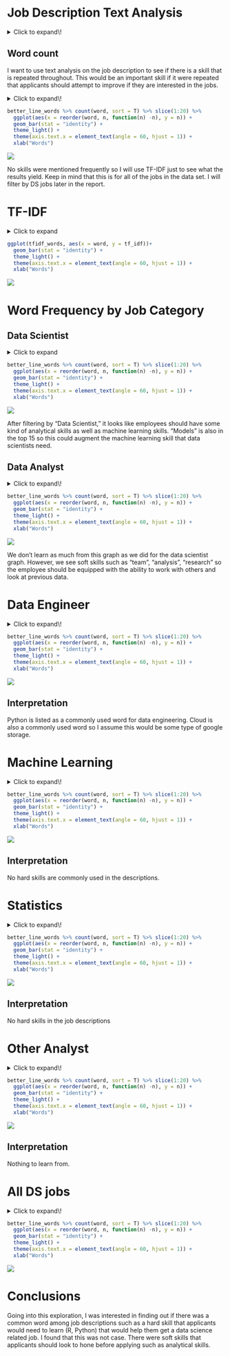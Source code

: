 Job Description Text Analysis
================

<details>

<summary>Click to expand\!</summary> \# Libraries

``` r
loadPkg = function(toLoad){
  for(lib in toLoad){
    if(! lib %in% installed.packages()[,1])
    { install.packages(lib, repos='http://cran.rstudio.com/') }
    suppressMessages( library(lib, character.only=TRUE) ) }
}
packs=c('tidyverse', 'tidytext', 'textdata')
loadPkg(packs)
```

    ## Warning: package 'tidytext' was built under R version 4.0.3

    ## Warning: package 'textdata' was built under R version 4.0.3

``` r
library(readr)
setwd("C:/Users/Matt Flaherty/Documents/Projects/eda20-team4-project")
ds_jobs <- read_csv("Data Cleaning/ds_jobs.csv")
```

    ## Parsed with column specification:
    ## cols(
    ##   .default = col_double(),
    ##   state = col_character(),
    ##   city = col_character(),
    ##   job_title = col_character(),
    ##   company = col_character(),
    ##   job_desc = col_character(),
    ##   industry = col_character(),
    ##   date_posted = col_date(format = ""),
    ##   valid_until = col_date(format = ""),
    ##   job_type = col_character(),
    ##   location = col_character(),
    ##   metro_location = col_character(),
    ##   job_category = col_character()
    ## )

    ## See spec(...) for full column specifications.

</details>

## Word count

I want to use text analysis on the job description to see if there is a
skill that is repeated throughout. This would be an important skill if
it were repeated that applicants should attempt to improve if they are
interested in the jobs.

<details>

<summary>Click to expand\!</summary>

1.  Tokenize your corpus and generate a word
count.

<!-- end list -->

``` r
job_words <- ds_jobs %>% select(job_category,job_desc) %>% unnest_tokens(word, job_desc)
head(job_words)
```

    ## # A tibble: 6 x 2
    ##   job_category word   
    ##   <chr>        <chr>  
    ## 1 Data Analyst who    
    ## 2 Data Analyst we're  
    ## 3 Data Analyst looking
    ## 4 Data Analyst for    
    ## 5 Data Analyst the    
    ## 6 Data Analyst chief

``` r
job_words %>% count(word, sort = T) %>% slice(1:15) %>% 
  ggplot(aes(x = reorder(word, n, function(n) -n), y = n)) + 
  geom_bar(stat = "identity") + 
  theme_light() +
  theme(axis.text.x = element_text(angle = 60, hjust = 1)) + 
  xlab("Words")
```

![](text_analysis_files/figure-gfm/unnamed-chunk-2-1.png)<!-- -->

2.  Using the `TidyText` package, remove stop words and generate a new
    word count.

<!-- end list -->

``` r
better_line_words <- job_words %>% anti_join(stop_words)
```

    ## Joining, by = "word"

3.  Create a visualization of the word count distribution and interpret
    your results.

<!-- end list -->

``` r
better_line_words %>% count(word, sort = T) %>% slice(1:15) %>% 
  ggplot(aes(x = reorder(word, n, function(n) -n), y = n)) + 
  geom_bar(stat = "identity") + 
  theme_light() +
  theme(axis.text.x = element_text(angle = 60, hjust = 1)) + 
  xlab("Words")
```

![](text_analysis_files/figure-gfm/unnamed-chunk-4-1.png)<!-- -->

``` r
personal_stop_words <- stop_words %>% select(-lexicon) %>% 
  bind_rows(data.frame(word = c("â")))

better_line_words <- job_words %>% anti_join(personal_stop_words)
```

    ## Joining, by = "word"

</details>

``` r
better_line_words %>% count(word, sort = T) %>% slice(1:20) %>% 
  ggplot(aes(x = reorder(word, n, function(n) -n), y = n)) + 
  geom_bar(stat = "identity") + 
  theme_light() +
  theme(axis.text.x = element_text(angle = 60, hjust = 1)) + 
  xlab("Words")
```

![](text_analysis_files/figure-gfm/unnamed-chunk-6-1.png)<!-- -->

No skills were mentioned frequently so I will use TF-IDF just to see
what the results yield. Keep in mind that this is for all of the jobs in
the data set. I will filter by DS jobs later in the report.

# TF-IDF

<details>

<summary>Click to expand</summary> 1. Generate a tf-idf measure of words
in your dataset.

``` r
idf_words <- ds_jobs %>% select(job_category, job_desc) %>% 
  unnest_tokens(word,job_desc) %>% count(job_category, word, sort = T)

better_idf_words <- idf_words %>% anti_join(personal_stop_words)
```

    ## Joining, by = "word"

``` r
description_length <- better_idf_words %>% group_by(job_category) %>% summarize(total = sum(n()))
```

    ## `summarise()` ungrouping output (override with `.groups` argument)

``` r
better_idf_words <- left_join(better_idf_words, description_length)
```

    ## Joining, by = "job_category"

``` r
tfidf_words <- better_idf_words %>% bind_tf_idf(word, job_category, n)
```

    ## Warning: A value for tf_idf is negative:
    ##  Input should have exactly one row per document-term combination.

``` r
tfidf_words <- tfidf_words %>% arrange(desc(tf_idf)) %>% slice(1:15)

tfidf_words %>% arrange(desc(tf_idf)) %>% head()
```

    ## # A tibble: 6 x 7
    ##   job_category     word          n total      tf   idf tf_idf
    ##   <chr>            <chr>     <int> <int>   <dbl> <dbl>  <dbl>
    ## 1 Consultant       incident    330   881 0.0330  0.693 0.0229
    ## 2 Consultant       forensics   240   881 0.0240  0.916 0.0220
    ## 3 Consultant       encase       90   881 0.00900 2.30  0.0207
    ## 4 Consultant       ftk          90   881 0.00900 2.30  0.0207
    ## 5 Machine Learning teecom      510  5951 0.00767 2.30  0.0177
    ## 6 Consultant       crypsis      60   881 0.00600 2.30  0.0138

2.  Create a visualization of the tf-idf measure and interpret your
    results.

<!-- end list -->

``` r
tfidf_words$word <- factor(tfidf_words$word, levels = tfidf_words$word[order(desc(tfidf_words$tf_idf))])
```

</details>

``` r
ggplot(tfidf_words, aes(x = word, y = tf_idf))+
  geom_bar(stat = "identity") + 
  theme_light() +
  theme(axis.text.x = element_text(angle = 60, hjust = 1)) + 
  xlab("Words")
```

![](text_analysis_files/figure-gfm/unnamed-chunk-9-1.png)<!-- -->

# Word Frequency by Job Category

## Data Scientist

<details>

<summary>Click to expand</summary> 1. Tokenize your corpus and generate
a word count.

``` r
ds_words <- ds_jobs%>%
  filter(job_category == "Data Scientist")

job_words <- ds_words %>% select(job_category,job_desc) %>% unnest_tokens(word, job_desc)
head(job_words)
```

    ## # A tibble: 6 x 2
    ##   job_category   word    
    ##   <chr>          <chr>   
    ## 1 Data Scientist faire   
    ## 2 Data Scientist is      
    ## 3 Data Scientist using   
    ## 4 Data Scientist machine 
    ## 5 Data Scientist learning
    ## 6 Data Scientist to

2.  Using the `TidyText` package, remove stop words and generate a new
    word count.

<!-- end list -->

``` r
better_line_words <- job_words %>% anti_join(stop_words)
```

    ## Joining, by = "word"

3.  Create a visualization of the word count distribution and interpret
    your results.

<!-- end list -->

``` r
better_line_words %>% count(word, sort = T) %>% slice(1:15) %>% 
  ggplot(aes(x = reorder(word, n, function(n) -n), y = n)) + 
  geom_bar(stat = "identity") + 
  theme_light() +
  theme(axis.text.x = element_text(angle = 60, hjust = 1)) + 
  xlab("Words")
```

![](text_analysis_files/figure-gfm/unnamed-chunk-12-1.png)<!-- -->

``` r
personal_stop_words <- stop_words %>% select(-lexicon) %>% 
  bind_rows(data.frame(word = c("â")))

better_line_words <- job_words %>% anti_join(personal_stop_words)
```

    ## Joining, by = "word"

</details>

``` r
better_line_words %>% count(word, sort = T) %>% slice(1:20) %>% 
  ggplot(aes(x = reorder(word, n, function(n) -n), y = n)) + 
  geom_bar(stat = "identity") + 
  theme_light() +
  theme(axis.text.x = element_text(angle = 60, hjust = 1)) + 
  xlab("Words")
```

![](text_analysis_files/figure-gfm/unnamed-chunk-14-1.png)<!-- -->

After filtering by “Data Scientist,” it looks like employees should have
some kind of analytical skills as well as machine learning skills.
“Models” is also in the top 15 so this could augment the machine
learning skill that data scientists need.

## Data Analyst

<details>

<summary>Click to expand\!</summary> 1. Tokenize your corpus and
generate a word count.

``` r
analyst_words <- ds_jobs%>%
  filter(job_category == "Data Analyst")

job_words <- analyst_words %>% select(job_category,job_desc) %>% unnest_tokens(word, job_desc)
head(job_words)
```

    ## # A tibble: 6 x 2
    ##   job_category word   
    ##   <chr>        <chr>  
    ## 1 Data Analyst who    
    ## 2 Data Analyst we're  
    ## 3 Data Analyst looking
    ## 4 Data Analyst for    
    ## 5 Data Analyst the    
    ## 6 Data Analyst chief

2.  Using the `TidyText` package, remove stop words and generate a new
    word count.

<!-- end list -->

``` r
better_line_words <- job_words %>% anti_join(stop_words)
```

    ## Joining, by = "word"

3.  Create a visualization of the word count distribution and interpret
    your results.

<!-- end list -->

``` r
better_line_words %>% count(word, sort = T) %>% slice(1:15) %>% 
  ggplot(aes(x = reorder(word, n, function(n) -n), y = n)) + 
  geom_bar(stat = "identity") + 
  theme_light() +
  theme(axis.text.x = element_text(angle = 60, hjust = 1)) + 
  xlab("Words")
```

![](text_analysis_files/figure-gfm/unnamed-chunk-17-1.png)<!-- -->

``` r
personal_stop_words <- stop_words %>% select(-lexicon) %>% 
  bind_rows(data.frame(word = c("â")))

better_line_words <- job_words %>% anti_join(personal_stop_words)
```

    ## Joining, by = "word"

</details>

``` r
better_line_words %>% count(word, sort = T) %>% slice(1:20) %>% 
  ggplot(aes(x = reorder(word, n, function(n) -n), y = n)) + 
  geom_bar(stat = "identity") + 
  theme_light() +
  theme(axis.text.x = element_text(angle = 60, hjust = 1)) + 
  xlab("Words")
```

![](text_analysis_files/figure-gfm/unnamed-chunk-19-1.png)<!-- -->

We don’t learn as much from this graph as we did for the data scientist
graph. However, we see soft skills such as “team”, “analysis”,
“research” so the employee should be equipped with the ability to
work with others and look at previous data.

# Data Engineer

<details>

<summary>Click to expand\!</summary> 1. Tokenize your corpus and
generate a word count.

``` r
engineer_words <- ds_jobs%>%
  filter(job_category == "Data Engineer")

job_words <- engineer_words %>% select(job_category,job_desc) %>% unnest_tokens(word, job_desc)
head(job_words)
```

    ## # A tibble: 6 x 2
    ##   job_category  word     
    ##   <chr>         <chr>    
    ## 1 Data Engineer addepar  
    ## 2 Data Engineer has      
    ## 3 Data Engineer the      
    ## 4 Data Engineer potential
    ## 5 Data Engineer to       
    ## 6 Data Engineer make

2.  Using the `TidyText` package, remove stop words and generate a new
    word count.

<!-- end list -->

``` r
better_line_words <- job_words %>% anti_join(stop_words)
```

    ## Joining, by = "word"

3.  Create a visualization of the word count distribution and interpret
    your results.

<!-- end list -->

``` r
better_line_words %>% count(word, sort = T) %>% slice(1:15) %>% 
  ggplot(aes(x = reorder(word, n, function(n) -n), y = n)) + 
  geom_bar(stat = "identity") + 
  theme_light() +
  theme(axis.text.x = element_text(angle = 60, hjust = 1)) + 
  xlab("Words")
```

![](text_analysis_files/figure-gfm/unnamed-chunk-22-1.png)<!-- -->

</details>

``` r
better_line_words %>% count(word, sort = T) %>% slice(1:20) %>% 
  ggplot(aes(x = reorder(word, n, function(n) -n), y = n)) + 
  geom_bar(stat = "identity") + 
  theme_light() +
  theme(axis.text.x = element_text(angle = 60, hjust = 1)) + 
  xlab("Words")
```

![](text_analysis_files/figure-gfm/unnamed-chunk-23-1.png)<!-- -->

## Interpretation

Python is listed as a commonly used word for data engineering. Cloud is
also a commonly used word so I assume this would be some type of google
storage.

# Machine Learning

<details>

<summary>Click to expand\!</summary> 1. Tokenize your corpus and
generate a word count.

``` r
ml_words <- ds_jobs%>%
  filter(job_category == "Machine Learning")

job_words <- ml_words %>% select(job_category,job_desc) %>% unnest_tokens(word, job_desc)
head(job_words)
```

    ## # A tibble: 6 x 2
    ##   job_category     word      
    ##   <chr>            <chr>     
    ## 1 Machine Learning excavation
    ## 2 Machine Learning contractor
    ## 3 Machine Learning looking   
    ## 4 Machine Learning for       
    ## 5 Machine Learning a         
    ## 6 Machine Learning self

2.  Using the `TidyText` package, remove stop words and generate a new
    word count.

<!-- end list -->

``` r
better_line_words <- job_words %>% anti_join(stop_words)
```

    ## Joining, by = "word"

3.  Create a visualization of the word count distribution and interpret
    your results.

<!-- end list -->

``` r
better_line_words %>% count(word, sort = T) %>% slice(1:15) %>% 
  ggplot(aes(x = reorder(word, n, function(n) -n), y = n)) + 
  geom_bar(stat = "identity") + 
  theme_light() +
  theme(axis.text.x = element_text(angle = 60, hjust = 1)) + 
  xlab("Words")
```

![](text_analysis_files/figure-gfm/unnamed-chunk-26-1.png)<!-- -->

</details>

``` r
better_line_words %>% count(word, sort = T) %>% slice(1:20) %>% 
  ggplot(aes(x = reorder(word, n, function(n) -n), y = n)) + 
  geom_bar(stat = "identity") + 
  theme_light() +
  theme(axis.text.x = element_text(angle = 60, hjust = 1)) + 
  xlab("Words")
```

![](text_analysis_files/figure-gfm/unnamed-chunk-27-1.png)<!-- -->

## Interpretation

No hard skills are commonly used in the descriptions.

# Statistics

<details>

<summary>Click to expand\!</summary> 1. Tokenize your corpus and
generate a word count.

``` r
stats_words <- ds_jobs%>%
  filter(job_category == "Statistics")

job_words <- stats_words %>% select(job_category,job_desc) %>% unnest_tokens(word, job_desc)
head(job_words)
```

    ## # A tibble: 6 x 2
    ##   job_category word     
    ##   <chr>        <chr>    
    ## 1 Statistics   sr       
    ## 2 Statistics   scientist
    ## 3 Statistics   ii       
    ## 4 Statistics   location 
    ## 5 Statistics   san      
    ## 6 Statistics   francisco

2.  Using the `TidyText` package, remove stop words and generate a new
    word count.

<!-- end list -->

``` r
better_line_words <- job_words %>% anti_join(stop_words)
```

    ## Joining, by = "word"

3.  Create a visualization of the word count distribution and interpret
    your results.

</details>

``` r
better_line_words %>% count(word, sort = T) %>% slice(1:20) %>% 
  ggplot(aes(x = reorder(word, n, function(n) -n), y = n)) + 
  geom_bar(stat = "identity") + 
  theme_light() +
  theme(axis.text.x = element_text(angle = 60, hjust = 1)) + 
  xlab("Words")
```

![](text_analysis_files/figure-gfm/unnamed-chunk-30-1.png)<!-- -->

## Interpretation

No hard skills in the job descriptions

# Other Analyst

<details>

<summary>Click to expand\!</summary> 1. Tokenize your corpus and
generate a word count.

``` r
other_analyst_words <- ds_jobs%>%
  filter(job_category == "Other Analyst")

job_words <- other_analyst_words %>% select(job_category,job_desc) %>% unnest_tokens(word, job_desc)
head(job_words)
```

    ## # A tibble: 6 x 2
    ##   job_category  word       
    ##   <chr>         <chr>      
    ## 1 Other Analyst the        
    ## 2 Other Analyst positionwe 
    ## 3 Other Analyst are        
    ## 4 Other Analyst seeking    
    ## 5 Other Analyst an         
    ## 6 Other Analyst experienced

2.  Using the `TidyText` package, remove stop words and generate a new
    word count.

<!-- end list -->

``` r
better_line_words <- job_words %>% anti_join(stop_words)
```

    ## Joining, by = "word"

3.  Create a visualization of the word count distribution and interpret
    your results.

</details>

``` r
better_line_words %>% count(word, sort = T) %>% slice(1:20) %>% 
  ggplot(aes(x = reorder(word, n, function(n) -n), y = n)) + 
  geom_bar(stat = "identity") + 
  theme_light() +
  theme(axis.text.x = element_text(angle = 60, hjust = 1)) + 
  xlab("Words")
```

![](text_analysis_files/figure-gfm/unnamed-chunk-33-1.png)<!-- -->

## Interpretation

Nothing to learn from.

# All DS jobs

<details>

<summary>Click to expand\!</summary>

``` r
ds_filter <- ds_jobs %>%
  filter(!is.na(job_category)) %>%
  filter(job_category == "Data Analyst" | job_category == "Data Engineer" | job_category == "Data Scientist" | job_category == "Machine Learning" | job_category == "Other Analyst" | job_category == "Statistics")

job_words <- ds_filter %>% select(job_category,job_desc) %>% unnest_tokens(word, job_desc)
```

``` r
better_line_words <- job_words %>% anti_join(stop_words)
```

    ## Joining, by = "word"

</details>

``` r
better_line_words %>% count(word, sort = T) %>% slice(1:20) %>% 
  ggplot(aes(x = reorder(word, n, function(n) -n), y = n)) + 
  geom_bar(stat = "identity") + 
  theme_light() +
  theme(axis.text.x = element_text(angle = 60, hjust = 1)) + 
  xlab("Words")
```

![](text_analysis_files/figure-gfm/unnamed-chunk-36-1.png)<!-- -->

# Conclusions

Going into this exploration, I was interested in finding out if there
was a common word among job descriptions such as a hard skill that
applicants would need to learn (R, Python) that would help them get a
data science related job. I found that this was not case. There were
soft skills that applicants should look to hone before applying such as
analytical skills.
